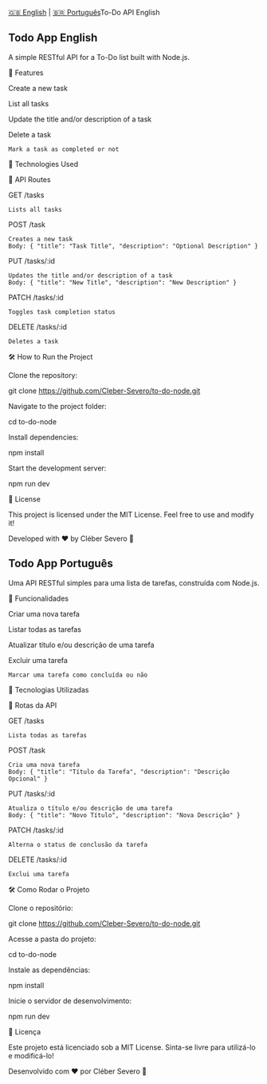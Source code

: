 [🇬🇧 English](#todo-app-english) | [🇧🇷 Português](#todo-app-português)To-Do API English


## Todo App English

A simple RESTful API for a To-Do list built with Node.js.

📌 Features

Create a new task

List all tasks

Update the title and/or description of a task

Delete a task

    Mark a task as completed or not

🚀 Technologies Used

🔧 API Routes

GET /tasks

    Lists all tasks

POST /task

    Creates a new task
    Body: { "title": "Task Title", "description": "Optional Description" }

PUT /tasks/:id

    Updates the title and/or description of a task
    Body: { "title": "New Title", "description": "New Description" }

PATCH /tasks/:id

    Toggles task completion status

DELETE /tasks/:id

    Deletes a task

🛠️ How to Run the Project

Clone the repository:

git clone https://github.com/Cleber-Severo/to-do-node.git

Navigate to the project folder:

cd to-do-node

Install dependencies:

npm install

Start the development server:

npm run dev

📜 License

This project is licensed under the MIT License. Feel free to use and modify it!

Developed with ❤️ by Cléber Severo 🚀

## Todo App Português

Uma API RESTful simples para uma lista de tarefas, construída com Node.js.

📌 Funcionalidades

Criar uma nova tarefa

Listar todas as tarefas

Atualizar título e/ou descrição de uma tarefa

Excluir uma tarefa

    Marcar uma tarefa como concluída ou não

🚀 Tecnologias Utilizadas

🔧 Rotas da API

GET /tasks

    Lista todas as tarefas

POST /task

    Cria uma nova tarefa
    Body: { "title": "Título da Tarefa", "description": "Descrição Opcional" }

PUT /tasks/:id

    Atualiza o título e/ou descrição de uma tarefa
    Body: { "title": "Novo Título", "description": "Nova Descrição" }

PATCH /tasks/:id

    Alterna o status de conclusão da tarefa

DELETE /tasks/:id

    Exclui uma tarefa

🛠️ Como Rodar o Projeto

Clone o repositório:

git clone https://github.com/Cleber-Severo/to-do-node.git

Acesse a pasta do projeto:

cd to-do-node

Instale as dependências:

npm install

Inicie o servidor de desenvolvimento:

npm run dev

📜 Licença

Este projeto está licenciado sob a MIT License. Sinta-se livre para utilizá-lo e modificá-lo!

Desenvolvido com ❤️ por Cléber Severo 🚀
